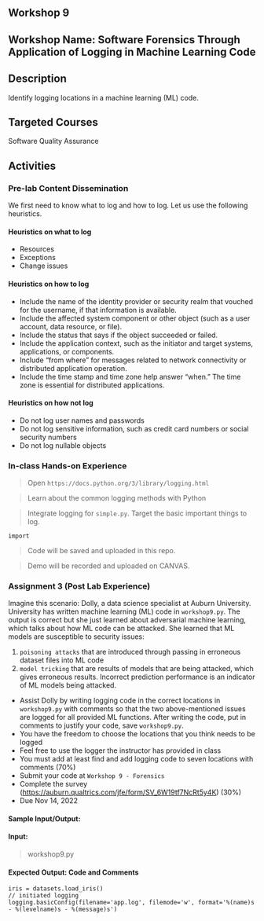 ## Workshop 9

## Workshop Name: Software Forensics Through Application of Logging in Machine Learning Code 

## Description 

Identify logging locations in a machine learning (ML) code. 

## Targeted Courses 

Software Quality Assurance 

## Activities 

### Pre-lab Content Dissemination 

We first need to know what to log and how to log. Let us use the following heuristics. 


#### Heuristics on what to log

- Resources
- Exceptions 
- Change issues 



#### Heuristics on how to log

- Include the name of the identity provider or security realm that vouched for the username, if that information is available. 
- Include the affected system component or other object (such as a user account, data resource, or file). 
- Include the status that says if the object succeeded or failed. 
- Include the application context, such as the initiator and target systems, applications, or components. 
- Include “from where” for messages related to network connectivity or distributed application operation. 
- Include the time stamp and time zone help answer “when.” The time zone is essential for distributed applications.

#### Heuristics on how not log 

- Do not log user names and passwords 
- Do not log sensitive information, such as credit card numbers or social security numbers 
- Do not log nullable objects 



### In-class Hands-on Experience 

> Open `https://docs.python.org/3/library/logging.html` 

> Learn about the common logging methods with Python 

> Integrate logging for `simple.py`. Target the basic important things to log.  

```
import 
```

> Code will be saved and uploaded in this repo. 

> Demo will be recorded and uploaded on CANVAS. 


### Assignment 3 (Post Lab Experience) 

Imagine this scenario: Dolly, a data science specialist at Auburn University. University has written machine learning (ML) code in `workshop9.py`. The output is correct but she just learned about adversarial machine learning, which talks about how ML code can be attacked. She learned that ML models are susceptible to security issues:  

1. `poisoning attacks` that are introduced through passing in erroneous dataset files into ML code 
2. `model tricking` that are results of models that are being attacked, which gives erroneous results. Incorrect prediction performance is an indicator of ML models being attacked.  

- Assist Dolly by writing logging code in the correct locations in `workshop9.py` with comments so that the two above-mentioned issues are logged for all provided ML functions. After writing the code, put in comments to justify your code, save `workshop9.py`. 
- You have the freedom to choose the locations that you think needs to be logged 
- Feel free to use the logger the instructor has provided in class 
- You must add at least find and add logging code to seven locations with comments (70%)
- Submit your code at `Workshop 9 - Forensics` 
- Complete the survey (https://auburn.qualtrics.com/jfe/form/SV_6W19tf7NcRt5y4K) (30%)
- Due Nov 14, 2022  


#### Sample Input/Output:

#### Input: 

> workshop9.py 

#### Expected Output: Code and Comments 

```
iris = datasets.load_iris()
// initiated logging 
logging.basicConfig(filename='app.log', filemode='w', format='%(name)s - %(levelname)s - %(message)s')
```  